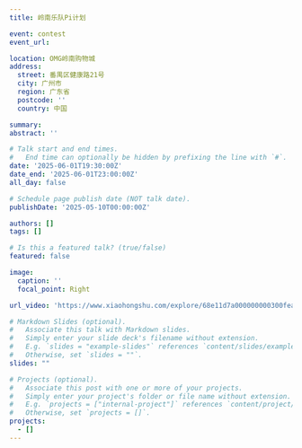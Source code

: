 ```yaml
---
title: 岭南乐队Pi计划

event: contest
event_url: 

location: OMG岭南购物城
address:
  street: 番禺区健康路21号
  city: 广州市
  region: 广东省
  postcode: ''
  country: 中国

summary: 
abstract: ''

# Talk start and end times.
#   End time can optionally be hidden by prefixing the line with `#`.
date: '2025-06-01T19:30:00Z'
date_end: '2025-06-01T23:00:00Z'
all_day: false

# Schedule page publish date (NOT talk date).
publishDate: '2025-05-10T00:00:00Z'

authors: []
tags: []

# Is this a featured talk? (true/false)
featured: false

image:
  caption: ''
  focal_point: Right

url_video: 'https://www.xiaohongshu.com/explore/68e11d7a000000000300fea5?note_flow_source=wechat&xsec_token=CB1zzE8YOrAgMoAXd3aWfqUG-l-po6yfxV6l0iOSztnYw='

# Markdown Slides (optional).
#   Associate this talk with Markdown slides.
#   Simply enter your slide deck's filename without extension.
#   E.g. `slides = "example-slides"` references `content/slides/example-slides.md`.
#   Otherwise, set `slides = ""`.
slides: ""

# Projects (optional).
#   Associate this post with one or more of your projects.
#   Simply enter your project's folder or file name without extension.
#   E.g. `projects = ["internal-project"]` references `content/project/deep-learning/index.md`.
#   Otherwise, set `projects = []`.
projects:
  - []
---
```


